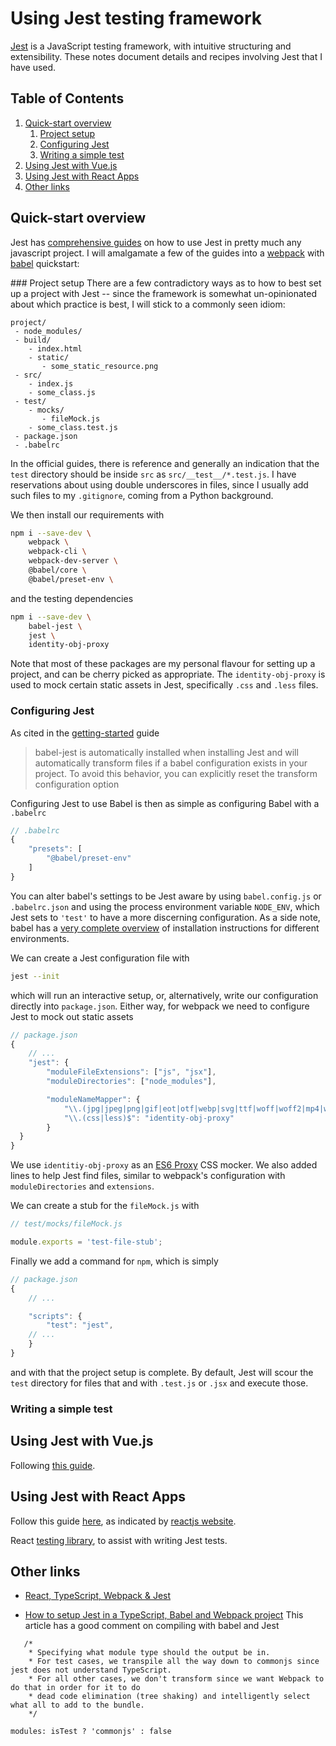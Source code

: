 # Using Jest testing framework

[Jest](https://jestjs.io/) is a JavaScript testing framework, with intuitive structuring and extensibility. These notes document details and recipes involving Jest that I have used.

<!--BEGIN TOC-->
## Table of Contents
1. [Quick-start overview](#quick-start-overview)
    1. [Project setup](#project-setup)
    2. [Configuring Jest](#configuring-jest)
    3. [Writing a simple test](#writing-a-simple-test)
2. [Using Jest with Vue.js](#using-jest-with-vue-js)
3. [Using Jest with React Apps](#using-jest-with-react-apps)
4. [Other links](#other-links)

<!--END TOC-->

## Quick-start overview
Jest has [comprehensive guides](https://jestjs.io/docs/en/getting-started) on how to use Jest in pretty much any javascript project. I will amalgamate a few of the guides into a [webpack](https://webpack.js.org/) with [babel](https://babeljs.io/) quickstart:

### Project setup
There are a few contradictory ways as to how to best set up a project with Jest -- since the framework is somewhat un-opinionated about which practice is best, I will stick to a commonly seen idiom:

```
project/
 - node_modules/
 - build/
    - index.html
    - static/
       - some_static_resource.png
 - src/
    - index.js
    - some_class.js
 - test/
    - mocks/
       - fileMock.js
    - some_class.test.js
 - package.json
 - .babelrc
```

In the official guides, there is reference and generally an indication that the `test` directory should be inside `src` as `src/__test__/*.test.js`. I have reservations about using double underscores in files, since I usually add such files to my `.gitignore`, coming from a Python background.

We then install our requirements with
```bash
npm i --save-dev \
    webpack \
    webpack-cli \
    webpack-dev-server \
    @babel/core \
    @babel/preset-env \
```
and the testing dependencies 
```bash
npm i --save-dev \
    babel-jest \
    jest \
    identity-obj-proxy
```
Note that most of these packages are my personal flavour for setting up a project, and can be cherry picked as appropriate. The `identity-obj-proxy` is used to mock certain static assets in Jest, specifically `.css` and `.less` files.

### Configuring Jest
As cited in the [getting-started](https://jestjs.io/docs/en/getting-started) guide
> babel-jest is automatically installed when installing Jest and will automatically transform files if a babel configuration exists in your project. To avoid this behavior, you can explicitly reset the transform configuration option

Configuring Jest to use Babel is then as simple as configuring Babel with a `.babelrc`
```js
// .babelrc
{
    "presets": [
        "@babel/preset-env"
    ]
}
```
You can alter babel's settings to be Jest aware by using `babel.config.js` or `.babelrc.json` and using the process environment variable `NODE_ENV`, which Jest sets to `'test'` to have a more discerning configuration. As a side note, babel has a [very complete overview](https://babeljs.io/setup#installation) of installation instructions for different environments.

We can create a Jest configuration file with
```bash
jest --init
```
which will run an interactive setup, or, alternatively, write our configuration directly into `package.json`. Either way, for webpack we need to configure Jest to mock out static assets
```js
// package.json
{
    // ...
    "jest": {
        "moduleFileExtensions": ["js", "jsx"],
        "moduleDirectories": ["node_modules"],

        "moduleNameMapper": {
            "\\.(jpg|jpeg|png|gif|eot|otf|webp|svg|ttf|woff|woff2|mp4|webm|wav|mp3|m4a|aac|oga)$": "<rootDir>/test/mocks/fileMock.js",
            "\\.(css|less)$": "identity-obj-proxy"
        }
  }
}
```
We use `identitiy-obj-proxy` as an [ES6 Proxy](https://github.com/keyz/identity-obj-proxy) CSS mocker. We also added lines to help Jest find files, similar to webpack's configuration with `moduleDirectories` and `extensions`.

We can create a stub for the `fileMock.js` with
```js
// test/mocks/fileMock.js

module.exports = 'test-file-stub';
```

Finally we add a command for `npm`, which is simply
```js
// package.json
{
    // ...

    "scripts": {
        "test": "jest",
    // ...
    }
}
```
and with that the project setup is complete. By default, Jest will scour the `test` directory for files that and with `.test.js` or `.jsx` and execute those.

### Writing a simple test


## Using Jest with Vue.js
Following [this guide](https://alexjover.com/blog/write-the-first-vue-js-component-unit-test-in-jest/).

## Using Jest with React Apps
Follow this guide [here](https://jestjs.io/docs/en/tutorial-react), as indicated by [reactjs website](https://reactjs.org/docs/testing.html).

React [testing library](https://testing-library.com/docs/react-testing-library/intro), to assist with writing Jest tests.


## Other links

- [React, TypeScript, Webpack & Jest](https://medium.com/@maxpolski/react-typescript-webpack-jest-93a58c8458e5)

- [How to setup Jest in a TypeScript, Babel and Webpack project](https://www.wisdomgeek.com/development/web-development/how-to-setup-jest-typescript-babel-webpack-project/)
This article has a good comment on compiling with babel and Jest
```
   /*
    * Specifying what module type should the output be in.
    * For test cases, we transpile all the way down to commonjs since jest does not understand TypeScript.
    * For all other cases, we don't transform since we want Webpack to do that in order for it to do
    * dead code elimination (tree shaking) and intelligently select what all to add to the bundle.
    */
    
modules: isTest ? 'commonjs' : false
```

